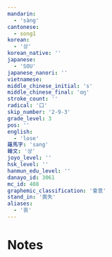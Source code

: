 ```yaml
---
mandarin:
  - 'sàng'
cantonese:
  - song1
korean:
  - '상'
korean_native: ''
japanese:
  - 'SOU'
japanese_nanori: ''
vietnamese:
middle_chinese_initial: 's'
middle_chinese_final: 'ɑŋ'
stroke_count: ''
radical: '口'
skip_number: '2-9-3'
grade_level: 3
pos: ''
english:
  - 'lose'
羅馬字: 'sang'
韓文: '상'
joyo_level: ''
hsk_level: ''
hanmun_edu_level: ''
danayo_id: 3061
mc_id: 408
graphemic_classification: '會意'
stand_in: '喪失'
aliases:
  - '丧'
---
```


# Notes
